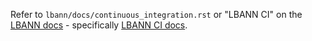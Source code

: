 Refer to `lbann/docs/continuous_integration.rst` 
or "LBANN CI" on the [LBANN docs](http://software.llnl.gov/lbann/) -
specifically [LBANN CI docs](https://lbann.readthedocs.io/en/latest/continuous_integration.html).
